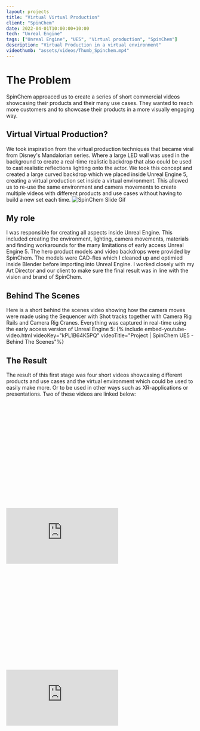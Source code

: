 ```yaml
---
layout: projects
title: "Virtual Virtual Production"
client: "SpinChem"
date: 2022-04-01T10:00:00+10:00
tech: "Unreal Engine"
tags: ["Unreal Engine", "UE5", "Virtual production", "SpinChem"]
description: "Virtual Production in a virtual environment"
videothumb: "assets/videos/Thumb_Spinchem.mp4"
---
```


# The Problem
SpinChem approaced us to create a series of short commercial videos showcasing their products and their many use cases. They wanted to reach more customers and to showcase their products in a more visually engaging way.

## Virtual Virtual Production?
We took inspiration from the virtual production techniques that became viral from Disney's Mandalorian series. Where a large LED wall was used in the background to create a real-time realistic backdrop that also could be used to cast realistic reflections lighting onto the actor. We took this concept and created a large curved backdrop which we placed inside Unreal Engine 5, creating a virtual production set inside a virtual environment. This allowed us to re-use the same environment and camera movements to create multiple videos with different products and use cases without having to build a new set each time.
<img class="object-cover rounded-figmabox mb-3 " loading="lazy" alt="SpinChem Slide Gif" src="/assets/videos/Spinchem_Extra_BTS.gif"/>

## My role
I was responsible for creating all aspects inside Unreal Engine. This included creating the environment, lighting, camera movements, materials and finding workarounds for the many limitations of early access Unreal Engine 5. The hero product models and video backdrops were provided by SpinChem. The models were CAD-fles which I cleaned up and optimied inside Blender before importing into Unreal Engine. I worked closely with my Art Director and our client to make sure the final result was in line with the vision and brand of SpinChem.


## Behind The Scenes
Here is a short behind the scenes video showing how the camera moves were made using the Sequencer with Shot tracks together with Camera Rig Rails and Camera Rig Cranes. Everything was captured in real-time using the early access version of Unreal Engine 5:
{% include embed-youtube-video.html videoKey="kPL1B64K5PQ" videoTitle="Project | SpinChem UE5 - Behind The Scenes"%}

## The Result
The result of this first stage was four short videos showcasing different products and use cases and the virtual environment which could be used to easily make more. Or to be used in other ways such as XR-applications or presentations. Two of these videos are linked below:


<div class="flex flex-col gap-6 w-full">
    <div class="relative" style="padding-top: 56.25%">
        <iframe class="rounded-figmabox absolute top-0 left-0 h-full w-full" src="https://www.linkedin.com/embed/feed/update/urn:li:ugcPost:6993432510290399232?compact=1" frameborder="0" allowfullscreen="" title="SpinChem Cannabis"></iframe>
    </div>    
    <div class="relative" style="padding-top: 56.25%">
        <iframe class="rounded-figmabox absolute top-0 left-0 h-full w-full" src="https://www.linkedin.com/embed/feed/update/urn:li:ugcPost:7085468490110836736?compact=1" frameborder="0" allowfullscreen="" title="SpinChem Pesticide"></iframe>
    </div>
</div>